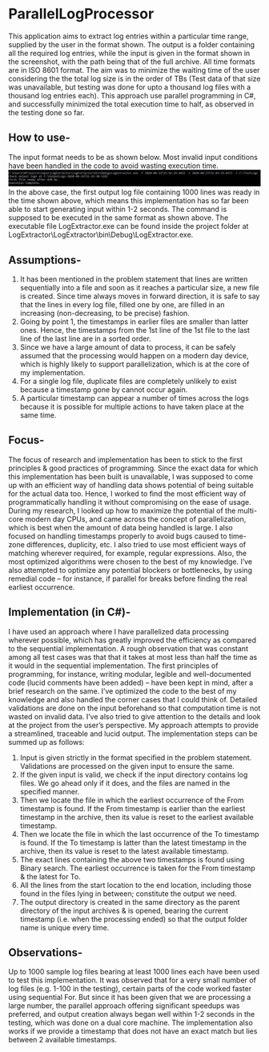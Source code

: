 # ParallelLogProcessor
This application aims to extract log entries within a particular time range, supplied by the user in the format shown. The output is a folder containing all the required log entries, while the input is given in the format shown in the screenshot, with the path being that of the full archive. All time formats are in ISO 8601 format. The aim was to minimize the waiting time of the user considering the the total log size is in the order of TBs (Test data of that size was unavailable, but testing was done for upto a thousand log files with a thousand log entries each). This approach use parallel programming in C#, and successfully minimized the total execution time to half, as observed in the testing done so far.

## How to use-
The input format needs to be as shown below. Most invalid input conditions have been handled in the code to avoid wasting execution time.
![Input format](https://github.com/RiniChandra7/ParallelLogProcessor/blob/master/log.jpg?raw=true)
In the above case, the first output log file containing 1000 lines was ready in the time shown above, which means this implementation has so far been able to start generating input within 1-2 seconds.
The command is supposed to be executed in the same format as shown above.
The executable file LogExtractor.exe can be found inside the project folder at LogExtractor\LogExtractor\bin\Debug\LogExtractor.exe.

## Assumptions-
1. It has been mentioned in the problem statement that lines are written sequentially into a file and soon as it reaches a
particular size, a new file is created. Since time always moves in forward direction, it is safe to say that the lines in
every log file, filled one by one, are filled in an increasing (non-decreasing, to be precise) fashion.
2. Going by point 1, the timestamps in earlier files are smaller than latter ones. Hence, the timestamps from the 1st line
of the 1st file to the last line of the last line are in a sorted order.
3. Since we have a large amount of data to process, it can be safely assumed that the processing would happen on a
modern day device, which is highly likely to support parallelization, which is at the core of my implementation.
4. For a single log file, duplicate files are completely unlikely to exist because a timestamp gone by cannot occur again.
5. A particular timestamp can appear a number of times across the logs because it is possible for multiple actions to
have taken place at the same time.

## Focus- 
The focus of research and implementation has been to stick to the first principles & good practices of
programming. Since the exact data for which this implementation has been built is unavailable, I was supposed to come
up with an efficient way of handling data shows potential of being suitable for the actual data too. Hence, I worked to
find the most efficient way of programmatically handling it without compromising on the ease of usage. During my
research, I looked up how to maximize the potential of the multi-core modern day CPUs, and came across the concept of
parallelization, which is best when the amount of data being handled is large. I also focused on handling timestamps
properly to avoid bugs caused to time-zone differences, duplicity, etc. I also tried to use most efficient ways of matching
wherever required, for example, regular expressions. Also, the most optimized algorithms were chosen to the best of my
knowledge. I’ve also attempted to optimize any potential blockers or bottlenecks, by using remedial code – for instance,
if parallel for breaks before finding the real earliest occurrence.

## Implementation (in C#)- 
I have used an approach where I have parallelized data processing wherever possible, which has
greatly improved the efficiency as compared to the sequential implementation. A rough observation that was constant
among all test cases was that that it takes at most less than half the time as it would in the sequential implementation.
The first principles of programming, for instance, writing modular, legible and well-documented code (lucid
comments have been added) – have been kept in mind, after a brief research on the same. I’ve optimized the code to the
best of my knowledge and also handled the corner cases that I could think of. Detailed validations are done on the input
beforehand so that computation time is not wasted on invalid data.
I’ve also tried to give attention to the details and look at the project from the user’s perspective. My approach
attempts to provide a streamlined, traceable and lucid output. The implementation steps can be summed up as follows:
1. Input is given strictly in the format specified in the problem statement. Validations are processed on the given input
to ensure the same.
2. If the given input is valid, we check if the input directory contains log files. We go ahead only if it does, and the files
are named in the specified manner.
3. Then we locate the file in which the earliest occurrence of the From timestamp is found. If the From timestamp is
earlier than the earliest timestamp in the archive, then its value is reset to the earliest available timestamp.
4. Then we locate the file in which the last occurrence of the To timestamp is found. If the To timestamp is latter than
the latest timestamp in the archive, then its value is reset to the latest available timestamp.
5. The exact lines containing the above two timestamps is found using Binary search. The earliest occurrence is taken
for the From timestamp & the latest for To.
6. All the lines from the start location to the end location, including those found in the files lying in between; constitute
the output we need.
7. The output directory is created in the same directory as the parent directory of the input archives & is opened,
bearing the current timestamp (i.e. when the processing ended) so that the output folder name is unique every time.

## Observations- 
Up to 1000 sample log files bearing at least 1000 lines each have been used to test this implementation. It
was observed that for a very small number of log files (e.g. 1-100 in the testing), certain parts of the code worked faster
using sequential For. But since it has been given that we are processing a large number, the parallel approach offering
significant speedups was preferred, and output creation always began well within 1-2 seconds in the testing, which was
done on a dual core machine. The implementation also works if we provide a timestamp that does not have an exact
match but lies between 2 available timestamps.
